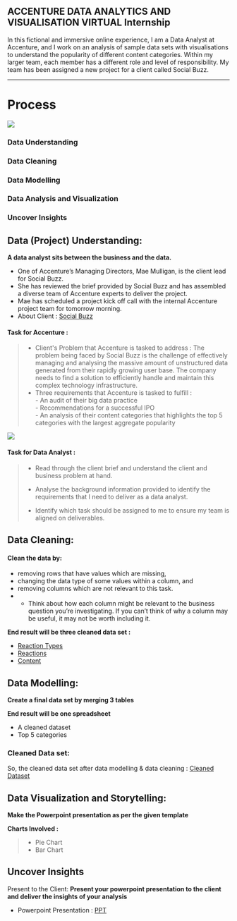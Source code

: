 ## ACCENTURE DATA ANALYTICS AND VISUALISATION VIRTUAL Internship 

 In this fictional and immersive online experience, I am a Data Analyst at Accenture, and I work on an analysis of sample data sets with visualisations to understand the popularity of different content categories. Within my larger team, each member has a different role and level of responsibility. My team has been assigned a new project for a client called Social Buzz.                                                                                        



----

# Process
![](./docs/data_analytics_process.jpg)
### Data Understanding 
### Data Cleaning 
###  Data Modelling 
### Data Analysis and Visualization
### Uncover Insights



## Data (Project) Understanding:
**A data analyst sits between the business and the data.**

 - One of Accenture’s Managing Directors, Mae Mulligan, is the client lead for Social Buzz.
 - She has reviewed the brief provided by Social Buzz and has assembled a diverse team of Accenture experts to deliver the project.
 - Mae has scheduled a project kick off call with the internal Accenture project team for tomorrow morning.
 - About Client : [Social Buzz](https://github.com/Sinhaaz/Accenture-Data-Analytics-and-Visualization-Virtual-Internship/blob/main/Data_Analytics%20Client%20Brief.pdf)

#### Task for Accenture : 

 >- Client's Problem that Accenture is tasked to address :  The problem being faced by Social Buzz is the challenge of effectively managing and analysing the massive amount of unstructured data generated from their rapidly growing user base. The company needs to find a solution to efficiently handle and maintain this complex technology infrastructure.
 >- Three requirements that Accenture is tasked to fulfill :                                                                                   
              - An audit of their big data practice ​                                                     
              - Recommendations for a successful IPO ​                                    
              - An analysis of their content categories that highlights the top 5 categories with the largest aggregate popularity​

 
 <img src = "Project Team.png">
 
 #### Task for Data Analyst :
 
  >- Read through the client brief and understand the client and business problem at hand.
>  
>-  Analyse the background information provided to identify the requirements that I need to deliver as a data analyst.
> 
>- Identify which task should be assigned to me to ensure my team is aligned on deliverables.



 
 
## Data Cleaning:
#### Clean the data by:
 - removing rows that have values which are missing,
 - changing the data type of some values within a column, and
 - removing columns which are not relevant to this task.
 - - Think about how each column might be relevant to the business question you’re investigating. If you can’t think of why a column may be useful, it may not be worth including it.

**End result will be three cleaned data set :**
 - [Reaction Types](https://github.com/Sinhaaz/Accenture-Data-Analytics-and-Visualization-Virtual-Internship/blob/main/ReactionTypes.csv)
 - [Reactions](https://github.com/Sinhaaz/Accenture-Data-Analytics-and-Visualization-Virtual-Internship/blob/main/Reactions.csv)
 - [Content](https://github.com/Sinhaaz/Accenture-Data-Analytics-and-Visualization-Virtual-Internship/blob/main/Content.csv)




## Data Modelling:

**Create a final data set by merging 3 tables**

**End result will be one spreadsheet**
 - A cleaned dataset
 - Top 5 categories
 
 ### Cleaned Data set:
 So, the cleaned data set after data modelling & data cleaning : [Cleaned Dataset](https://github.com/Sinhaaz/Accenture-Data-Analytics-and-Visualization-Virtual-Internship/blob/main/Cleaned%20Dataset.xlsx)
 




 ## Data Visualization and Storytelling:
 **Make the Powerpoint presentation as per the given template**
 
 **Charts Involved :**
  >- Pie Chart
  >- Bar Chart


  
 

 ## Uncover Insights
 
 Present to the Client:
 **Present your powerpoint presentation to the client and deliver the insights of your analysis** 

  - Powerpoint Presentation : [PPT](https://github.com/Sinhaaz/Accenture-Data-Analytics-and-Visualization-Virtual-Internship/blob/main/PowerPoint%20presentation.pptx)


